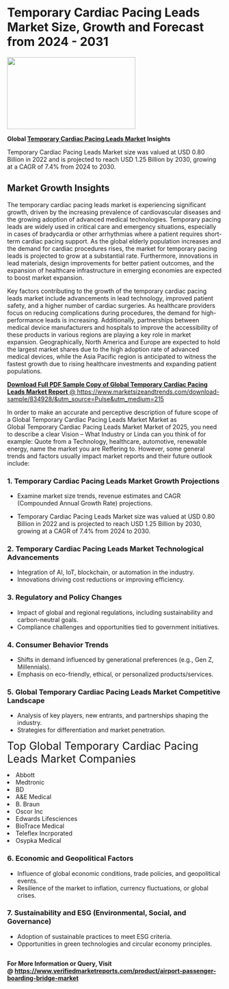 <H1>Temporary Cardiac Pacing Leads Market Size, Growth and Forecast from 2024 - 2031</H1><img class="aligncenter size-medium wp-image-584254" src="https://thirdeyenews.in/wp-content/uploads/2024/09/Global-Market-Research-300x168.jpeg" alt="" width="300" height="168" /><p><strong>Global&nbsp;<a href="https://www.marketsizeandtrends.com/download-sample/834928/&amp;utm_source=Pulse&amp;utm_medium=215">Temporary Cardiac Pacing Leads Market</a> Insights</strong></p><p>Temporary Cardiac Pacing Leads Market size was valued at USD 0.80 Billion in 2022 and is projected to reach USD 1.25 Billion by 2030, growing at a CAGR of 7.4% from 2024 to 2030.</p><p><h2>Market Growth Insights</h2> <p>The temporary cardiac pacing leads market is experiencing significant growth, driven by the increasing prevalence of cardiovascular diseases and the growing adoption of advanced medical technologies. Temporary pacing leads are widely used in critical care and emergency situations, especially in cases of bradycardia or other arrhythmias where a patient requires short-term cardiac pacing support. As the global elderly population increases and the demand for cardiac procedures rises, the market for temporary pacing leads is projected to grow at a substantial rate. Furthermore, innovations in lead materials, design improvements for better patient outcomes, and the expansion of healthcare infrastructure in emerging economies are expected to boost market expansion.</p> <p><a href="#"></a></p> <p>Key factors contributing to the growth of the temporary cardiac pacing leads market include advancements in lead technology, improved patient safety, and a higher number of cardiac surgeries. As healthcare providers focus on reducing complications during procedures, the demand for high-performance leads is increasing. Additionally, partnerships between medical device manufacturers and hospitals to improve the accessibility of these products in various regions are playing a key role in market expansion. Geographically, North America and Europe are expected to hold the largest market shares due to the high adoption rate of advanced medical devices, while the Asia Pacific region is anticipated to witness the fastest growth due to rising healthcare investments and expanding patient populations.</p> <p><a href="#"></p><p><span class=""><strong>Download Full PDF Sample Copy of Global Temporary Cardiac Pacing Leads Market Report</strong> @ <a href="https://www.marketsizeandtrends.com/download-sample/834928/&amp;utm_source=Pulse&amp;utm_medium=215" target="_blank">https://www.marketsizeandtrends.com/download-sample/834928/&amp;utm_source=Pulse&amp;utm_medium=215</a></span></p><p>In order to make an accurate and perceptive description of future scope of a Global&nbsp;Temporary Cardiac Pacing Leads Market Market as Global&nbsp;Temporary Cardiac Pacing Leads Market Market of 2025, you need to describe a clear Vision &ndash; What Industry or Linda can you think of for example: Quote from a Technology, healthcare, automotive, renewable energy, name the market you are Reffering to. However, some general trends and factors usually impact market reports and their future outlook include:</p><h3>1.&nbsp;<strong>Temporary Cardiac Pacing Leads Market Growth Projections</strong></h3><ul><li>Examine market size trends, revenue estimates and CAGR (Compounded Annual Growth Rate) projections.</li><li><p>Temporary Cardiac Pacing Leads Market size was valued at USD 0.80 Billion in 2022 and is projected to reach USD 1.25 Billion by 2030, growing at a CAGR of 7.4% from 2024 to 2030.</p></li></ul><h3>2.&nbsp;<strong>Temporary Cardiac Pacing Leads Market Technological Advancements</strong></h3><ul><li>Integration of AI, IoT, blockchain, or automation in the industry.</li><li>Innovations driving cost reductions or improving efficiency.</li></ul><h3>3.&nbsp;<strong>Regulatory and Policy Changes</strong></h3><ul><li>Impact of global and regional regulations, including sustainability and carbon-neutral goals.</li><li>Compliance challenges and opportunities tied to government initiatives.</li></ul><h3>4.&nbsp;<strong>Consumer Behavior Trends</strong></h3><ul><li>Shifts in demand influenced by generational preferences (e.g., Gen Z, Millennials).</li><li>Emphasis on eco-friendly, ethical, or personalized products/services.</li></ul><h3>5.&nbsp;<strong>Global Temporary Cardiac Pacing Leads Market Competitive Landscape</strong></h3><ul><li>Analysis of key players, new entrants, and partnerships shaping the industry.</li><li>Strategies for differentiation and market penetration.</li></ul><p data-pm-slice="1 1 []"><span style="color: inherit; font-family: inherit; font-size: 25px;">Top Global Temporary Cardiac Pacing Leads Market Companies</span></p><div class="" data-test-id=""><p><li>Abbott</li><li> Medtronic</li><li> BD</li><li> A&E Medical</li><li> B. Braun</li><li> Oscor Inc</li><li> Edwards Lifesciences</li><li> BioTrace Medical</li><li> Teleflex Incrporated</li><li> Osypka Medical</li></p></div><h3>6.&nbsp;<strong>Economic and Geopolitical Factors</strong></h3><ul><li>Influence of global economic conditions, trade policies, and geopolitical events.</li><li>Resilience of the market to inflation, currency fluctuations, or global crises.</li></ul><h3>7.&nbsp;<strong>Sustainability and ESG (Environmental, Social, and Governance)</strong></h3><ul><li>Adoption of sustainable practices to meet ESG criteria.</li><li>Opportunities in green technologies and circular economy principles.</li></ul><h2><strong style="font-size: 14px;">For More Information or Query, Visit @&nbsp;</strong><a style="background-color: #ffffff; font-size: 14px;" href="https://www.marketsizeandtrends.com/report/temporary-cardiac-pacing-leads-market/" target="_blank">https://www.verifiedmarketreports.com/product/airport-passenger-boarding-bridge-market</a></h2>
